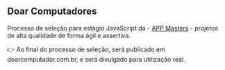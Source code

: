 
## Doar Computadores

Processo de seleção para estágio JavaScript da - [APP Masters](https://www.appmasters.io/) - projetos de alta qualidade de forma ágil e assertiva.

👉 Ao final do processo de seleção, será publicado em doarcomputador.com.br, e será divulgado para utilização real.